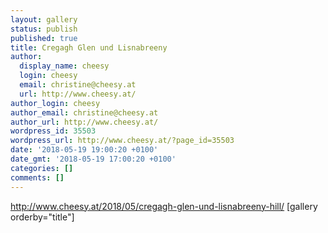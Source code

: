 ```yaml
---
layout: gallery
status: publish
published: true
title: Cregagh Glen und Lisnabreeny
author:
  display_name: cheesy
  login: cheesy
  email: christine@cheesy.at
  url: http://www.cheesy.at/
author_login: cheesy
author_email: christine@cheesy.at
author_url: http://www.cheesy.at/
wordpress_id: 35503
wordpress_url: http://www.cheesy.at/?page_id=35503
date: '2018-05-19 19:00:20 +0100'
date_gmt: '2018-05-19 17:00:20 +0100'
categories: []
comments: []
---
```

http://www.cheesy.at/2018/05/cregagh-glen-und-lisnabreeny-hill/
[gallery orderby="title"]
